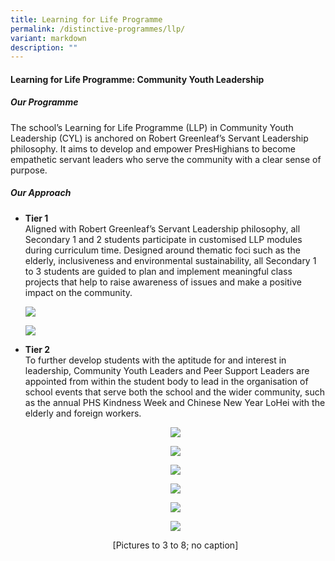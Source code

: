 ```yaml
---
title: Learning for Life Programme
permalink: /distinctive-programmes/llp/
variant: markdown
description: ""
---
```

<h4>Learning for Life Programme: Community Youth Leadership</h4>


<h5>Our Programme</h5>
 
The school’s Learning for Life Programme (LLP) in Community Youth Leadership (CYL) is anchored on Robert Greenleaf’s Servant Leadership philosophy. It aims to develop and empower PresHighians to become empathetic servant leaders who serve the community with a clear sense of purpose.

<h5>Our Approach</h5>
<ul>
	<li><b>Tier 1</b><br>Aligned with Robert Greenleaf’s Servant Leadership philosophy, all Secondary 1 and 2 students participate in customised LLP modules during curriculum time. Designed around thematic foci such as the elderly, inclusiveness and environmental sustainability, all Secondary 1 to 3 students are guided to plan and implement meaningful class projects that help to raise awareness of issues and make a positive impact on the community.</li>
		
![](/images/2023images/LLP/picture%201.jpeg)
		
![](/images/2023images/LLP/picture%202.jpeg)
		
<li><b>Tier 2</b><br>
To further develop students with the aptitude for and interest in leadership, Community Youth Leaders and Peer Support Leaders are appointed from within the student body to lead in the organisation of school events that serve both the school and the wider community, such as the annual PHS Kindness Week and Chinese New Year LoHei with the elderly and foreign workers.<br><center>
	
![](/images/2023images/LLP/picture%203.jpeg)
	
![](/images/2023images/LLP/picture%204.jpeg)
	
![](/images/2023images/LLP/picture%205.jpg)
	
![](/images/2023images/LLP/picture%206.jpg)
	
![](/images/2023images/LLP/picture%207.jpeg)
	
![](/images/2023images/LLP/picture_8.jpg)
	
[Pictures to 3 to 8; no caption]
</center></li></ul>